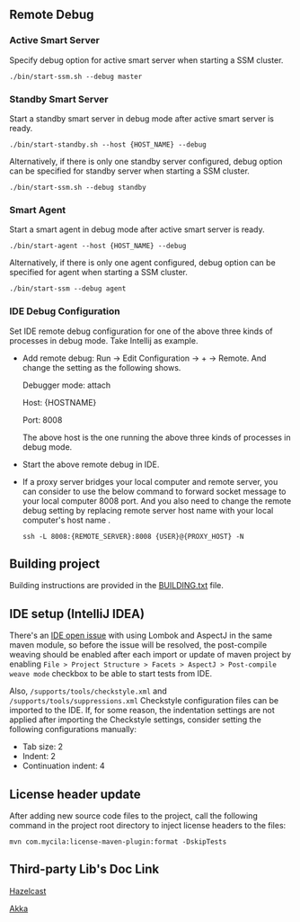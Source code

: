 
## **Remote Debug**

### Active Smart Server

Specify debug option for active smart server when starting a SSM cluster.

`./bin/start-ssm.sh --debug master`

### Standby Smart Server

Start a standby smart server in debug mode after active smart server is ready.

`./bin/start-standby.sh --host {HOST_NAME} --debug`

Alternatively, if there is only one standby server configured, debug option can be specified for standby server when starting a SSM cluster.

`./bin/start-ssm.sh --debug standby`


### Smart Agent

Start a smart agent in debug mode after active smart server is ready.

`./bin/start-agent --host {HOST_NAME} --debug`

Alternatively, if there is only one agent configured, debug option can be specified for agent when starting a SSM cluster.

`./bin/start-ssm --debug agent`


### IDE Debug Configuration

Set IDE remote debug configuration for one of the above three kinds of processes in debug mode. Take Intellij as example.

* Add remote debug: Run -> Edit Configuration -> + -> Remote. And change the setting as the following shows.

  Debugger mode: attach

  Host: {HOSTNAME}

  Port: 8008

  The above host is the one running the above three kinds of processes in debug mode.

* Start the above remote debug in IDE.

* If a proxy server bridges your local computer and remote server, you can consider to use the below command to forward
socket message to your local computer 8008 port. And you also need to change the remote debug setting by replacing remote
server host name with your local computer's host name .

  `ssh -L 8008:{REMOTE_SERVER}:8008 {USER}@{PROXY_HOST} -N`

## Building project

Building instructions are provided in the [BUILDING.txt](../BUILDING.txt) file. 

## **IDE setup (IntelliJ IDEA)**

There's an [IDE open issue](https://youtrack.jetbrains.com/issue/IDEA-184921/AspectJ-CTW-Lombok-project-not-building) with using
Lombok and AspectJ in the same maven module, so before the issue will be resolved,
the post-compile weaving should be enabled after each import or update of maven project
by enabling `File > Project Structure > Facets > AspectJ > Post-compile weave mode` checkbox to be able to start tests from IDE.

Also, `/supports/tools/checkstyle.xml` and `/supports/tools/suppressions.xml` Checkstyle configuration files can be imported to the IDE.
If, for some reason, the indentation settings are not applied after importing the Checkstyle settings, 
consider setting the following configurations manually:
- Tab size: 2
- Indent: 2
- Continuation indent: 4

## **License header update**

After adding new source code files to the project, call the following command
in the project root directory to inject license headers to the files:

`mvn com.mycila:license-maven-plugin:format -DskipTests`

## **Third-party Lib's Doc Link**

[Hazelcast](https://docs.hazelcast.org/docs/3.7.8/manual/pdf/hazelcast-documentation-3.7.8.pdf)

[Akka](https://doc.akka.io/docs/akka/2.3/AkkaJava.pdf)